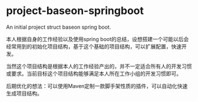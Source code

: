 # project-baseon-springboot
An initial project struct baseon spring boot.

本人根据自身的工作经验以及使用spring boot的总结，设想搭建一个可能以后会经常用到的初始化项目结构，基于这个基础的项目结构，可以扩展配置，快速开发。

当然这个项目结构是根据本人的工作经验产出的，并不一定适合所有人的开发习惯或要求。当前目标这个项目结构能够满足本人所在工作小组的开发习惯即可。

后期优化的想法：可以使用Maven定制一款脚手架性质的插件，可以自动化快速生成项目结构。
